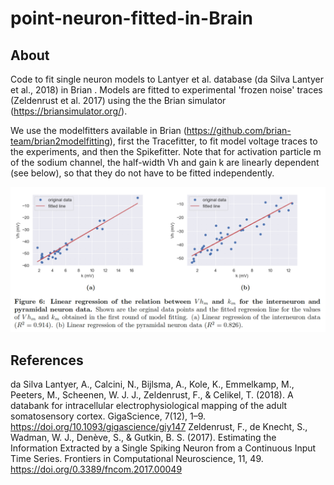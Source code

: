# point-neuron-fitted-in-Brain

## About

Code to fit single neuron models to Lantyer et al. database (da Silva Lantyer et al., 2018) in Brian . Models are fitted to experimental 'frozen noise' traces (Zeldenrust et al. 2017) using the the Brian simulator (https://briansimulator.org/).

We use the modelfitters available in Brian (https://github.com/brian-team/brian2modelfitting),  first the Tracefitter, to fit model voltage traces to the experiments, and then the Spikefitter.  Note that for activation particle m of the sodium channel, the half-width Vh and gain k are linearly dependent (see below), so that they do not have to be fitted independently. 

![Fitted Vh versus k](https://github.com/DepartmentofNeurophysiology/point-neuron-fitted-in-Brain/blob/main/Vh_k.png)

## References
da Silva Lantyer, A., Calcini, N., Bijlsma, A., Kole, K., Emmelkamp, M., Peeters, M., Scheenen, W. J. J., Zeldenrust, F., & Celikel, T. (2018). A databank for intracellular electrophysiological mapping of the adult somatosensory cortex. GigaScience, 7(12), 1–9. https://doi.org/10.1093/gigascience/giy147
Zeldenrust, F., de Knecht, S., Wadman, W. J., Denève, S., & Gutkin, B. S. (2017). Estimating the Information Extracted by a Single Spiking Neuron from a Continuous Input Time Series. Frontiers in Computational Neuroscience, 11, 49. https://doi.org/0.3389/fncom.2017.00049
